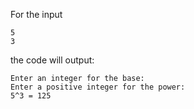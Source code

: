 For the input
```text
5
3
```
the code will output:
```text
Enter an integer for the base: 
Enter a positive integer for the power:
5^3 = 125
```
